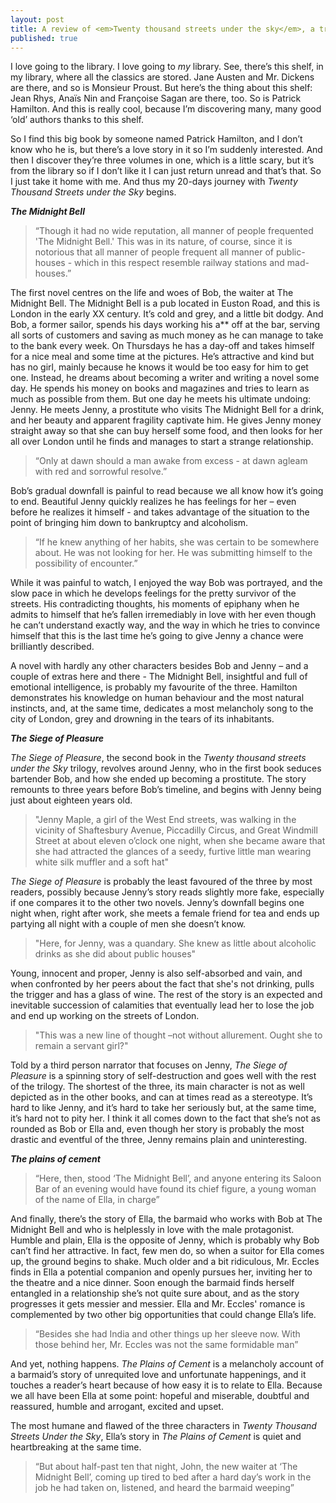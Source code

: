 ```yaml
---
layout: post
title: A review of <em>Twenty thousand streets under the sky</em>, a trilogy written in 1929
published: true
---
```


I love going to the library. I love going to _my_ library. See, there’s this shelf, in my library, where all the classics are stored. Jane Austen and Mr. Dickens are there, and so is Monsieur Proust. But here’s the thing about this shelf: Jean Rhys, Anaïs Nin and Françoise Sagan are there, too. So is Patrick Hamilton. And this is really cool, because I’m discovering many, many good ‘old’ authors thanks to this shelf.


So I find this big book by someone named Patrick Hamilton, and I don’t know who he is, but there’s a love story in it so I’m suddenly interested. And then I discover they’re three volumes in one, which is a little scary, but it’s from the library so if I don’t like it I can just return unread and that’s that. So I just take it home with me. And thus my 20-days journey with _Twenty Thousand Streets under the Sky_ begins.


**_The Midnight Bell_**


>“Though it had no wide reputation, all manner of people frequented 'The Midnight Bell.' This was in its nature, of course, since it is notorious that all manner of people frequent all manner of public-houses - which in this respect resemble railway stations and mad-houses.” 


The first novel centres on the life and woes of Bob, the waiter at The Midnight Bell. The Midnight Bell is a pub located in Euston Road, and this is London in the early XX century. It’s cold and grey, and a little bit dodgy. And Bob, a former sailor, spends his days working his a** off at the bar, serving all sorts of customers and saving as much money as he can manage to take to the bank every week. On Thursdays he has a day-off and takes himself for a nice meal and some time at the pictures. He’s attractive and kind but has no girl, mainly because he knows it would be too easy for him to get one. Instead, he dreams about becoming a writer and writing a novel some day. He spends his money on books and magazines and tries to learn as much as possible from them. But one day he meets his ultimate undoing: Jenny. He meets Jenny, a prostitute who visits The Midnight Bell for a drink, and her beauty and apparent fragility captivate him. He gives Jenny money straight away so that she can buy herself some food, and then looks for her all over London until he finds  and manages to start a strange relationship.


>“Only at dawn should a man awake from excess - at dawn agleam with red and sorrowful resolve.” 


Bob’s gradual downfall is painful to read because we all know how it’s going to end. Beautiful Jenny quickly realizes he has feelings for her – even before he realizes it himself - and takes advantage of the situation to the point of bringing him down to bankruptcy and alcoholism.


>“If he knew anything of her habits, she was certain to be somewhere about. He was not looking for her. He was submitting himself to the possibility of encounter.” 


While it was painful to watch, I enjoyed the way Bob was portrayed, and the slow pace in which he develops feelings for the pretty survivor of the streets. His contradicting thoughts, his moments of epiphany when he admits to himself that he’s fallen irremediably in love with her even though he can’t understand exactly way, and the way in which he tries to convince himself that this is the last time he’s going to give Jenny a chance were brilliantly described.


A novel with hardly any other characters besides Bob and Jenny – and a couple of extras here and there - The Midnight Bell, insightful and full of emotional intelligence, is probably my favourite of the three. Hamilton demonstrates his knowledge on human behaviour and the most natural instincts, and, at the same time, dedicates a most melancholy song to the city of London, grey and drowning in the tears of its inhabitants.


**_The Siege of Pleasure_**


_The Siege of Pleasure_, the second book in the _Twenty thousand streets under the Sky_ trilogy, revolves around Jenny, who in the first book seduces bartender Bob, and how she ended up becoming a prostitute. The story remounts to three years before Bob’s timeline, and begins with Jenny being just about eighteen years old.

                      

>"Jenny Maple, a girl of the West End streets, was walking in the vicinity of Shaftesbury Avenue, Piccadilly Circus, and Great Windmill Street at about eleven o’clock one night, when she became aware that she had attracted the glances of a seedy, furtive little man wearing white silk muffler and a soft hat"


_The Siege of Pleasure_ is probably the least favoured of the three by most readers, possibly because Jenny’s story reads slightly more fake, especially if one compares it to the other two novels. Jenny’s downfall begins one night when, right after work, she meets a female friend for tea and ends up partying all night with a couple of men she doesn’t know.


>"Here, for Jenny, was a quandary. She knew as little about alcoholic drinks as she did about public houses"


Young, innocent and proper, Jenny is also self-absorbed and vain, and when confronted by her peers about the fact that she's not drinking, pulls the trigger and has a glass of wine. The rest of the story is an expected and inevitable succession of calamities that eventually lead her to lose the job and end up working on the streets of London.


>"This was a new line of thought –not without allurement. Ought she to remain a servant girl?"


Told by a third person narrator that focuses on Jenny, _The Siege of Pleasure_ is a spinning story of self-destruction and goes well with the rest of the trilogy. The shortest of the three, its main character is not as well depicted as in the other books, and can at times read as a stereotype. It’s hard to like Jenny, and it’s hard to take her seriously but, at the same time, it’s hard not to pity her. I think it all comes down to the fact that she’s not as rounded as Bob or Ella and, even though her story is probably the most drastic and eventful of the three, Jenny remains plain and uninteresting.



**_The plains of cement_**


>“Here, then, stood ‘The Midnight Bell’, and anyone entering its Saloon Bar of an evening would have found its chief figure, a young woman of the name of Ella, in charge”


And finally, there’s the story of Ella, the barmaid who works with Bob at The Midnight Bell and who is helplessly in love with the male protagonist. Humble and plain, Ella is the opposite of Jenny, which is probably why Bob can’t find her attractive. In fact, few men do, so when a suitor for Ella comes up, the ground begins to shake. Much older and a bit ridiculous, Mr. Eccles finds in Ella a potential companion and openly pursues her, inviting her to the theatre and a nice dinner. Soon enough the barmaid finds herself entangled in a relationship she’s not quite sure about, and as the story progresses it gets messier and messier. Ella and Mr. Eccles' romance is complemented by two other big opportunities that could change Ella’s life.


>“Besides she had India and other things up her sleeve now. With those behind her, Mr. Eccles was not the same formidable man”


And yet, nothing happens. _The Plains of Cement_ is a melancholy account of a barmaid’s story of unrequited love and unfortunate happenings, and it touches a reader’s heart because of how easy it is to relate to Ella. Because we all have been Ella at some point: hopeful and miserable, doubtful and reassured, humble and arrogant, excited and upset.


The most humane and flawed of the three characters in _Twenty Thousand Streets Under the Sky_, Ella’s story in _The Plains of Cement_ is quiet and heartbreaking at the same time.


>“But about half-past ten that night, John, the new waiter at ‘The Midnight Bell’, coming up tired to bed after a hard day’s work in the job he had taken on, listened, and heard the barmaid weeping”
